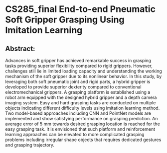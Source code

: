 # CS285_final End-to-end Pneumatic Soft Gripper Grasping Using Imitation Learning

## Abstract:
Advances in soft gripper has achieved remarkable success in grasping tasks providing superior flexibility compared to rigid grippers. However, challenges still lie in limited loading capacity and understanding the working mechanism of the soft gripper due to its nonlinear behavior. In this study, by leveraging both soft pneumatic joint and rigid parts, a hybrid gripper is developed to provide superior dexterity compared to conventional electromechanical grippers. A grasping platform is established using a robot arm equipped with the designed hybrid gripper and a depth camera imaging system. Easy and hard grasping tasks are conducted on multiple objects indicating different difficulty levels using imitation learning method. Two model-based approaches including CNN and PointNet models are implemented and show satisfying performance on grasping prediction. An average error of 5 mm towards desired grasping location is reached for the easy grasping task. It is envisioned that such platform and reinforcement learning approaches can be elevated to more complicated grasping problems including irregular shape objects that requires dedicated gestures and grasping trajectory.  

